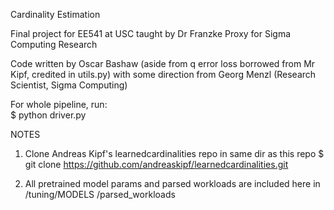Cardinality Estimation

Final project for EE541 at USC taught by Dr Franzke
Proxy for Sigma Computing Research

Code written by Oscar Bashaw (aside from q error loss borrowed from Mr Kipf, credited in utils.py) with some direction from Georg Menzl (Research Scientist, Sigma Computing)

For whole pipeline, run:  
$ python driver.py

NOTES
1. Clone Andreas Kipf's learnedcardinalities repo in same dir as this repo
$ git clone https://github.com/andreaskipf/learnedcardinalities.git

2. All pretrained model params and parsed workloads are included here in /tuning/MODELS /parsed_workloads
